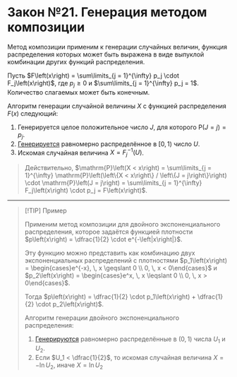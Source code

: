 # Закон №21. Генерация методом композиции

Метод композиции применим к генерации случайных величин, функция распределения
которых может быть выражена в виде выпуклой комбинации других функций
распределения.

Пусть
$F\left(x\right) = \sum\limits_{j = 1}^{\infty} p_j \cdot F_j\left(x\right)$,
где $p_j \geqslant 0$ и $\sum\limits_{j = 1}^{\infty} p_j = 1$. Количество
слагаемых может быть конечным.

Алгоритм генерации случайной величины $X$ с функцией распределения
$F\left(x\right)$ следующий:

1. Генерируется целое положительное число $J$, для которого
   $\mathrm{P}\left(J = j\right) = p_j$.
2. [Генерируется](./question-1.md) равномерно распределённое в
   $\left[0, \, 1\right)$ число $U$.
3. Искомая случайная величина $X = F_j^{-1}\left(U\right)$.

> Действительно,
> $\mathrm{P}\left(X < x\right) = \sum\limits_{j = 1}^{\infty} \mathrm{P}\left(\left\{X < x\right\} / \left\{J = j\right\}\right) \cdot \mathrm{P}\left(J = j\right) = \sum\limits_{j = 1}^{\infty} F_j\left(x\right) \cdot p_j = F\left(x\right)$.

---

> [!TIP] Пример
>
> Применим метод композиции для двойного экспоненциального распределения,
> которое задаётся функцией плотности
> $p\left(x\right) = \dfrac{1}{2} \cdot e^{-\left|x\right|}$.
>
> Эту функцию можно представить как комбинацию двух экспоненциальных
> распределений с плотностями
> $p_1\left(x\right) = \begin{cases}e^{-x}, \, x \geqslant 0 \\ 0, \, x < 0\end{cases}$
> и
> $p_2\left(x\right) = \begin{cases}e^x, \, x \leqslant 0 \\ 0, \, x > 0\end{cases}$.
>
> Тогда
> $p\left(x\right) = \dfrac{1}{2} \cdot p_1\left(x\right) + \dfrac{1}{2} \cdot p_2\left(x\right)$.
>
> Алгоритм генерации двойного экспоненциального распределения:
>
> 1. [Генерируются](./question-1.md) равномерно распределённые в
>    $\left(0, \, 1\right)$ числа $U_1$ и $U_2$.
> 2. Если $U_1 < \dfrac{1}{2}$, то искомая случайная величина $X = -\ln{U_2}$,
>    иначе $X = \ln{U_2}$

<!-- TODO: генерируются в (0, 1), не в [0, 1)? -->
